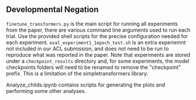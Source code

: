 ## Developmental Negation
<code>finetune_transformers.py</code> is the main script for running all experiments from the paper, there are various command line arguments used to run each trial. Use the provided shell scripts for the precise configuration needed for each experiment. <code>eval_experiment1_1epoch_test.sh</code> is an extra experiemnt not included in our ACL submission, and does not need to be run to reproduce what was reported in the paper. Note that
experiments are stored under a <code>checkpoint_results</code> directory and, for some experiments, the model checkpoints folders will need to be renamed to remove the "checkpoint" prefix.
This is a limitation of the simpletransformers library.

Analyze_childs.ipynb contains scripts for generating the plots and performing some other analyses.
